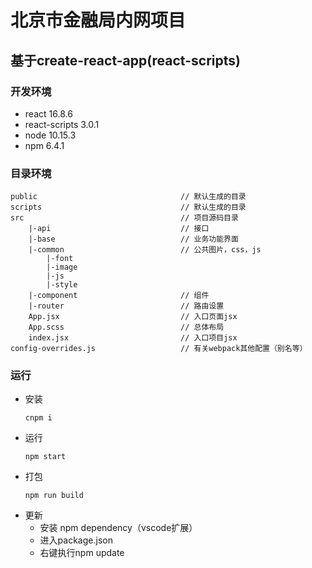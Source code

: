 # 北京市金融局内网项目

## 基于create-react-app(react-scripts)

### 开发环境
* react 16.8.6
* react-scripts 3.0.1
* node 10.15.3
* npm 6.4.1


### 目录环境
```
public                                // 默认生成的目录
scripts                               // 默认生成的目录
src                                   // 项目源码目录
    |-api                             // 接口
    |-base                            // 业务功能界面
    |-common                          // 公共图片，css，js
        |-font
        |-image
        |-js
        |-style
    |-component                       // 组件
    |-router                          // 路由设置
    App.jsx                           // 入口页面jsx
    App.scss                          // 总体布局
    index.jsx                         // 入口项目jsx
config-overrides.js                   // 有关webpack其他配置（别名等）
```

### 运行
* 安装
    ```
    cnpm i
    ```
* 运行
    ```
    npm start
    ```
* 打包
    ```
    npm run build
    ```
* 更新
    * 安装 npm dependency（vscode扩展）
    * 进入package.json
    * 右键执行npm update